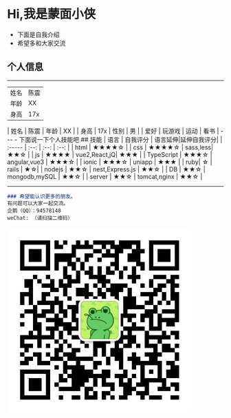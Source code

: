 # Hi,我是蒙面小侠

- 下面是自我介绍
- 希望多和大家交流
## 个人信息
---

<table>
  <tr>
    <td>
      姓名
    </td>
    <td>
      陈震
    </td>
   </tr>
   <tr>
    <td>
      年龄
    </td>
    <td>
      XX
    </td>
   </tr>
   <tr>
    <td>
      身高
    </td>
    <td>
      17x
    </td>
  </tr>
</table>
| 姓名 |  陈震  | 年龄 |  XX  |
| 身高 |  17x  | 性别  | 男  |
| 爱好 |  玩游戏 | 运动 | 看书 |
---
- 下面说一下个人技能吧
## 技能
|  语言  |  自我评分  | 语言延伸|延伸自我评分|
| :----- | :--: |  :--: | :--:  |
| html |  ★★★★☆  | 
| css |  ★★★★☆  | sass,less|  ★★☆  |
| js |  ★★★★  | vue2,React,jQ|  ★★★ |
| TypeScript |  ★★★☆  | angular,vue3 | ★★★☆ |
| ionic | ★★★☆  | uniapp | ★★★ |
| ruby|  ☆  | rails | ★☆|
| nodejs | ★★☆ | nest,Express.js | ★★☆ |
| DB | ★★☆ | mongodb,mySQL | ★★☆ |
| server | ★★☆ | tomcat,nginx | ★★☆ |

---

```markdown
### 希望能认识更多的朋友。
有问题可以大家一起交流。
企鹅（QQ）：94578148
weChat: （请扫描二维码）

```
![请扫描二维码](./20210820104005.jpg)

<!-- You can use the [editor on GitHub](https://github.com/Mengmianxiaoxia/mengmianxiaoxia.github.io/edit/main/README.md) to maintain and preview the content for your website in Markdown files.

Whenever you commit to this repository, GitHub Pages will run [Jekyll](https://jekyllrb.com/) to rebuild the pages in your site, from the content in your Markdown files.

### Markdown

Markdown is a lightweight and easy-to-use syntax for styling your writing. It includes conventions for

```markdown
Syntax highlighted code block

# Header 1

## Header 2

### Header 3

- Bulleted
- List

1. Numbered
2. List

**Bold** and _Italic_ and `Code` text

[Link](url) and ![Image](src)
```

For more details see [GitHub Flavored Markdown](https://guides.github.com/features/mastering-markdown/).

### Jekyll Themes

Your Pages site will use the layout and styles from the Jekyll theme you have selected in your [repository settings](https://github.com/Mengmianxiaoxia/mengmianxiaoxia.github.io/settings/pages). The name of this theme is saved in the Jekyll `_config.yml` configuration file.

### Support or Contact

Having trouble with Pages? Check out our [documentation](https://docs.github.com/categories/github-pages-basics/) or [contact support](https://support.github.com/contact) and we’ll help you sort it out. -->
